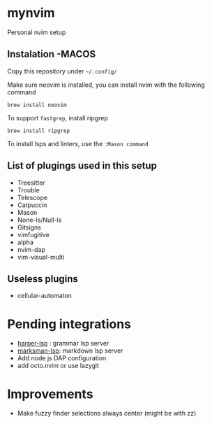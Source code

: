 # mynvim
Personal nvim setup

## Instalation -MACOS

Copy this repository under `~/.config/`

Make sure neovim is installed, you can install nvim with the following command

```shell
brew install neovim
```

To support `fastgrep`, install ripgrep

```shell
brew install ripgrep
```

To install lsps and linters, use the `:Mason command`

## List of plugings used in this setup

- Treesitter
- Trouble
- Telescope
- Catpuccin
- Mason
- None-ls/Null-ls
- Gitsigns
- vimfugitive
- alpha
- nvim-dap 
- vim-visual-multi

## Useless plugins 

- cellular-automaton

# Pending integrations

- [harper-lsp](https://github.com/elijah-potter/harper/blob/master/harper-ls/README.md) : grammar lsp server
- [marksman-lsp](https://github.com/artempyanykh/marksman): markdown lsp server
- Add node js DAP configuration
- add octo.nvim or use lazygit

# Improvements

- Make fuzzy finder selections always center (might be with zz)
